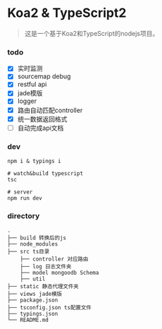 # Koa2 & TypeScript2

> 这是一个基于Koa2和TypeScript的nodejs项目。

### todo

- [x] 实时监测
- [x] sourcemap debug
- [x] restful api
- [x] jade模版
- [x] logger
- [x] 路由自动匹配controller
- [x] 统一数据返回格式
- [ ] 自动完成api文档

### dev

```
npm i & typings i

# watch&build typescript
tsc

# server
npm run dev
```

### directory

```
.
├── build 转换后的js
├── node_modules
├── src ts目录
	├── controller 对应路由
	├── log 日志文件夹
	├── model mongoodb Schema
	├── util
├── static 静态代理文件夹
├── views jade模版
├── package.json
├── tsconfig.json ts配置文件
├── typings.json
└── README.md
```